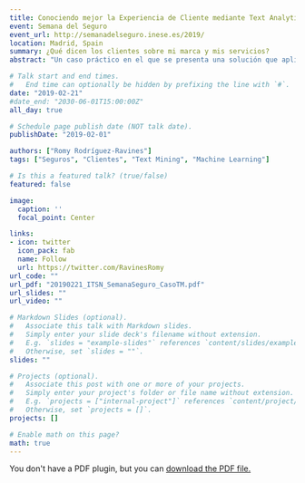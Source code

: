 ```yaml
---
title: Conociendo mejor la Experiencia de Cliente mediante Text Analytics
event: Semana del Seguro
event_url: http://semanadelseguro.inese.es/2019/
location: Madrid, Spain
summary: ¿Qué dicen los clientes sobre mi marca y mis servicios?
abstract: "Un caso práctico en el que se presenta una solución que aplica analítica de textos para entender la Voz del Cliente e incrementar la permanencia del cliente."

# Talk start and end times.
#   End time can optionally be hidden by prefixing the line with `#`.
date: "2019-02-21"
#date_end: "2030-06-01T15:00:00Z"
all_day: true

# Schedule page publish date (NOT talk date).
publishDate: "2019-02-01"

authors: ["Romy Rodríguez-Ravines"]
tags: ["Seguros", "Clientes", "Text Mining", "Machine Learning"]

# Is this a featured talk? (true/false)
featured: false

image:
  caption: ''
  focal_point: Center

links:
- icon: twitter
  icon_pack: fab
  name: Follow
  url: https://twitter.com/RavinesRomy
url_code: ""
url_pdf: "20190221_ITSN_SemanaSeguro_CasoTM.pdf"
url_slides: ""
url_video: ""

# Markdown Slides (optional).
#   Associate this talk with Markdown slides.
#   Simply enter your slide deck's filename without extension.
#   E.g. `slides = "example-slides"` references `content/slides/example-slides.md`.
#   Otherwise, set `slides = ""`.
slides: ""

# Projects (optional).
#   Associate this post with one or more of your projects.
#   Simply enter your project's folder or file name without extension.
#   E.g. `projects = ["internal-project"]` references `content/project/deep-learning/index.md`.
#   Otherwise, set `projects = []`.
projects: []

# Enable math on this page?
math: true
---
```




<object data="/files/20190221_ITSN_SemanaSeguro_CasoTM.pdf" type="application/pdf"
        width="800" height="600" typemustmatch>
  <p>You don't have a PDF plugin, but you can <a href="/files/20190221_ITSN_SemanaSeguro_CasoTM.pdf">download the PDF file.</a></p>
</object>

